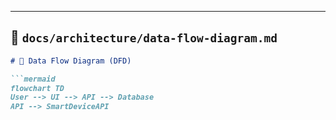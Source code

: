 
---

## 🔄 `docs/architecture/data-flow-diagram.md`

```markdown
# 🔄 Data Flow Diagram (DFD)

```mermaid
flowchart TD
User --> UI --> API --> Database
API --> SmartDeviceAPI

